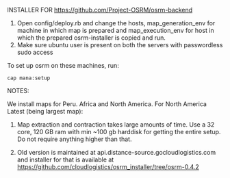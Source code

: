 INSTALLER FOR https://github.com/Project-OSRM/osrm-backend

1. Open config/deploy.rb and change the hosts, map_generation_env for machine in which map is prepared and map_execution_env for host in which the prepared osrm-installer is copied and run.
2. Make sure ubuntu user is present on both the servers with passwordless sudo access

To set up osrm on these machines, run:

`cap mana:setup`



NOTES:

We install maps for Peru. Africa and North America. For North America Latest (being largest map):

1. Map extraction and contraction takes large amounts of time. Use a 32 core, 120 GB ram with min ~100 gb harddisk for getting the entire setup. Do not require anything higher than that.

2. Old version is maintained at api.distance-source.gocloudlogistics.com and installer for that is available at https://github.com/cloudlogistics/osrm_installer/tree/osrm-0.4.2
